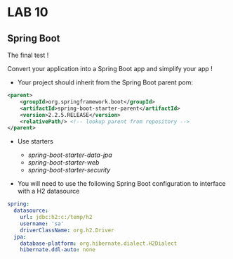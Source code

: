 <div class="pb"></div>

# LAB 10

## Spring Boot

The final test !

Convert your application into a Spring Boot app and simplify your app !

- Your project should inherit from the Spring Boot parent pom:
```xml
<parent>
    <groupId>org.springframework.boot</groupId>
    <artifactId>spring-boot-starter-parent</artifactId>
    <version>2.2.5.RELEASE</version>
    <relativePath/> <!-- lookup parent from repository -->
</parent>
```

- Use starters 
  - *spring-boot-starter-data-jpa*
  - *spring-boot-starter-web*
  - *spring-boot-starter-security*

- You will need to use the following Spring Boot configuration to interface with a H2 datasource 

```yaml
spring:
  datasource:
    url: jdbc:h2:c:/temp/h2
    username: 'sa'
    driverClassName: org.h2.Driver
  jpa:
    database-platform: org.hibernate.dialect.H2Dialect
    hibernate.ddl-auto: none
```

